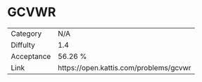 # GCVWR

<table>
    <tr>
        <td>Category</td>
        <td>N/A</td>
    </tr>
    <tr>
        <td>Diffulty</td>
        <td>1.4</td>
    </tr>
    <tr>
        <td>Acceptance</td>
        <td>56.26 %</td>
    </tr>
    <tr>
        <td>Link</td>
        <td>https://open.kattis.com/problems/gcvwr</td>
    </tr>
</table>